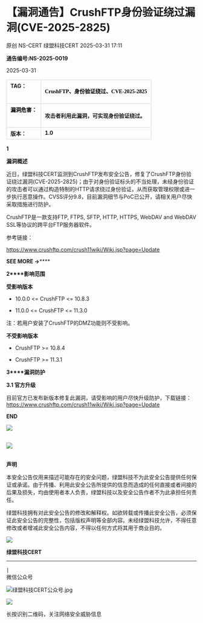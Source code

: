 #  【漏洞通告】CrushFTP身份验证绕过漏洞(CVE-2025-2825)   
原创 NS-CERT  绿盟科技CERT   2025-03-31 17:11  
  
**通告编号:NS-2025-0019**  
  
2025-03-31  
  
<table><tbody><tr style="margin: 0px;padding: 0px;"><td valign="top" style="margin: 5px 10px;border: 1px solid #d8d8d8;word-break: break-all;padding:5px 10px;"><strong style="margin: 0px;padding: 0px;"><span style="margin: 0px;padding: 0px;font-size: 14px;"><span leaf="">TA</span></span></strong><strong style="margin: 0px;padding: 0px;"><span style="margin: 0px;padding: 0px;font-size: 14px;"><span leaf="">G：</span></span></strong></td><td valign="top" style="margin: 5px 10px;border: 1px solid #d8d8d8;word-break: break-all;padding:5px 10px;"><p style="vertical-align: inherit;line-height: 1.75em;font-size: 14px;color: #000000;padding-top: 0px;padding-bottom: 0px;font-family:微软雅黑;"><strong style="font-size: 17px;caret-color: red;font-family: 微软雅黑, sans-serif;"><span style="font-size: 14px;caret-color: red;font-family:微软雅黑, &#34;Microsoft YaHei&#34;;"><span leaf="">CrushFTP、身份验证绕过、CVE-2025-2825</span></span></strong></p></td></tr><tr style="margin: 0px;padding: 0px;"><td valign="top" style="margin: 5px 10px;border: 1px solid #d8d8d8;word-break: break-all;padding:5px 10px;"><span style="margin: 0px;padding: 0px;color: #000000;"><strong style="margin: 0px;padding: 0px;"><span style="margin: 0px;padding: 0px;font-size: 14px;"><span leaf="">漏洞危害：</span></span></strong></span><span style="margin: 0px;padding: 0px;color: #ff0000;"><strong style="margin: 0px;padding: 0px;"><span style="margin: 0px;padding: 0px;font-size: 14px;"></span></strong></span></td><td valign="top" style="margin: 5px 10px;border: 1px solid #d8d8d8;word-break: break-all;padding:5px 10px;"><p style="vertical-align:inherit;"><span style="font-family:微软雅黑, &#34;Microsoft YaHei&#34;;"><strong style="caret-color: red;"><span style="font-size: 14px;font-family:微软雅黑, &#34;Microsoft YaHei&#34;;"><span leaf="">攻击者利用此漏洞，可实现身份验证绕过。 </span></span></strong></span></p></td></tr><tr style="margin: 0px;padding: 0px;"><td valign="top" style="margin: 5px 10px;border: 1px solid #d8d8d8;word-break: break-all;padding:5px 10px;"><strong style="margin: 0px;padding: 0px;"><span style="margin: 0px;padding: 0px;font-size: 14px;"><span leaf="">版本：</span></span></strong></td><td valign="top" style="margin: 5px 10px;border: 1px solid #d8d8d8;word-break: break-all;padding:5px 10px;"><strong style="margin: 0px;padding: 0px;"><span style="margin: 0px;padding: 0px;font-size: 14px;"><span leaf="">1.0</span><span leaf=""><br/></span></span></strong></td></tr></tbody></table>  
  
**1**  
  
  
**漏洞概述**  
  
  
近日，绿盟科技CERT监测到CrushFTP发布安全公告，修复了CrushFTP身份验证绕过漏洞(CVE-2025-2825)；由于对身份验证标头的不当处理，未经身份验证的攻击者可以通过构造特制的HTTP请求绕过身份验证，从而获取管理权限或进一步执行恶意操作。CVSS评分9.8，目前漏洞细节与PoC已公开，请相关用户尽快采取措施进行防护。  
  
CrushFTP是一款支持FTP, FTPS, SFTP, HTTP, HTTPS, WebDAV and WebDAV SSL等协议的跨平台FTP服务器软件。  
  
  
参考链接：  
  
https://www.crushftp.com/crush11wiki/Wiki.jsp?page=Update  
  
**SEE MORE →******  
  
**2****影响范围**  
  
**受影响版本**  
  
- 10.0.0 <= CrushFTP <= 10.8.3  
  
- 11.0.0 <= CrushFTP <= 11.3.0  
  
  
  
注：若用户安装了CrushFTP的DMZ功能则不受影响。  
  
  
**不受影响版本**  
  
- CrushFTP >= 10.8.4  
  
- CrushFTP >= 11.3.1  
  
  
  
  
**3****漏洞防护**  
  
**3.1 官方升级**  
  
目前官方已发布新版本修复此漏洞，请受影响的用户尽快升级防护，下载链接：https://www.crushftp.com/crush11wiki/Wiki.jsp?page=Update  
  
  
**END**  
  
![](https://mmbiz.qpic.cn/mmbiz_png/qR4ORTNELImFwJM2rh6GKbnrurdFA28jJ8chUPyC1U6aW3jhenqEiaXkmeGVmfOnvAJy8j3My901JQ7emHaicYzA/640?wx_fmt=png "")  
           
  
![](https://mmbiz.qpic.cn/mmbiz_jpg/qR4ORTNELImFwJM2rh6GKbnrurdFA28jib7icfic0lJJHh3eLRpIXiaia08KqOSEibBsz64vlOH9aqicu3lmjccEeAFWQ/640?wx_fmt=jpeg "")  
          
  
**声明**  
  
本安全公告仅用来描述可能存在的安全问题，绿盟科技不为此安全公告提供任何保证或承诺。由于传播、利用此安全公告所提供的信息而造成的任何直接或者间接的后果及损失，均由使用者本人负责，绿盟科技以及安全公告作者不为此承担任何责任。              
  
绿盟科技拥有对此安全公告的修改和解释权。如欲转载或传播此安全公告，必须保证此安全公告的完整性，包括版权声明等全部内容。未经绿盟科技允许，不得任意修改或者增减此安全公告内容，不得以任何方式将其用于商业目的。              
  
![](https://mmbiz.qpic.cn/mmbiz_jpg/qR4ORTNELImFwJM2rh6GKbnrurdFA28jib7icfic0lJJHh3eLRpIXiaia08KqOSEibBsz64vlOH9aqicu3lmjccEeAFWQ/640?wx_fmt=jpeg "")  
  
  
**绿盟科技CERT**  
****  
∣  
微信公众号  
  
![绿盟科技CERT公众号.jpg](https://mmbiz.qpic.cn/mmbiz_jpg/VvfsuOanecqh1Y4XLVlWTxzAsXWl0ZsZsZ8IoAevt5K4GVgjnnvqWaavUe2te2k0Pr2EnAIsw5G0XvoibBDZUXA/640?wx_fmt=jpeg&from=appmsg "绿盟科技CERT公众号.jpg")  
  
![](https://mmbiz.qpic.cn/mmbiz/Hu8hctxHqSW0nSJn8p8OHVEQwHicSwTibFJMBE650AxdzfISoeY8woe2QsgCINIBrccBOOUft2HuU0GsNQWibSG7g/640 "")  
  
长按识别二维码，关注网络安全威胁信息  
  
  
  

